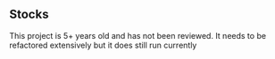 ## Stocks

This project is 5+ years old and has not been reviewed. It needs to be refactored extensively but it does still run currently
